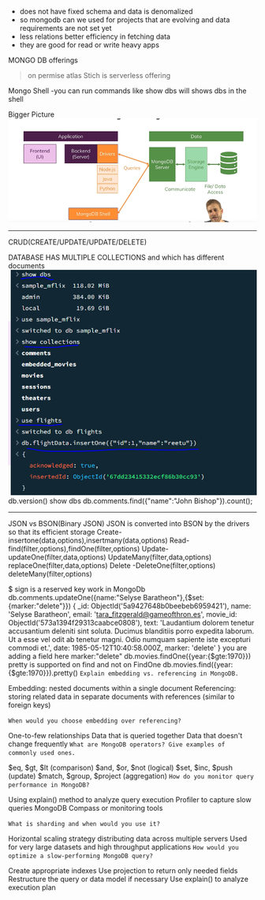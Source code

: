 * does not have fixed schema and data is denomalized
* so mongodb can we used for projects that are evolving and data requirements are not set yet
* less relations better efficiency in fetching data
* they are good for read or write heavy apps

MONGO DB offerings
>on permise
>atlas
>Stich is serverless offering

Mongo Shell -you can run commands like show dbs will shows dbs in the shell

Bigger Picture
![alt text](image.png)


**********************************************************************
CRUD(CREATE/UPDATE/UPDATE/DELETE)

DATABASE HAS MULTIPLE COLLECTIONS and which has different documents 
![alt text](image-1.png)
db.version()
show dbs
db.comments.find({"name":"John Bishop"}).count();
****************************
JSON vs BSON(Binary JSON)
JSON is converted into BSON by the drivers so that its efficient storage
Create-insertone(data,options),insertmany(data,options)
Read-find(filter,options),findOne(filter,options)
Update-updateOne(filter,data,options) UpdateMany(filter,data,options) replaceOne(filter,data,options)
Delete -DeleteOne(filter,options) deleteMany(filter,options)

$ sign is a reserved key work in MongoDb
db.comments.updateOne({name:"Selyse Baratheon"},{$set:{marker:"delete"}})
{
  _id: ObjectId('5a9427648b0beebeb6959421'),
  name: 'Selyse Baratheon',
  email: 'tara_fitzgerald@gameofthron.es',
  movie_id: ObjectId('573a1394f29313caabce0808'),
  text: 'Laudantium dolorem tenetur accusantium deleniti sint soluta. Ducimus blanditiis porro expedita laborum. Ut a esse vel odit ab tenetur magni. Odio numquam sapiente iste excepturi commodi et.',
  date: 1985-05-12T10:40:58.000Z,
  marker: 'delete'
}
you are adding a field here marker:"delete" 
db.movies.findOne({year:{$gte:1970}})
pretty is supported on find and not on FindOne
db.movies.find({year:{$gte:1970}}).pretty()
```Explain embedding vs. referencing in MongoDB.```

Embedding: nested documents within a single document
Referencing: storing related data in separate documents with references (similar to foreign keys)


```When would you choose embedding over referencing?```

One-to-few relationships
Data that is queried together
Data that doesn't change frequently
```What are MongoDB operators? Give examples of commonly used ones.```

$eq, $gt, $lt (comparison)
$and, $or, $not (logical)
$set, $inc, $push (update)
$match, $group, $project (aggregation)
```How do you monitor query performance in MongoDB?```

Using explain() method to analyze query execution
Profiler to capture slow queries
MongoDB Compass or monitoring tools


```What is sharding and when would you use it?```

Horizontal scaling strategy distributing data across multiple servers
Used for very large datasets and high throughput applications
```How would you optimize a slow-performing MongoDB query?```

Create appropriate indexes
Use projection to return only needed fields
Restructure the query or data model if necessary
Use explain() to analyze execution plan